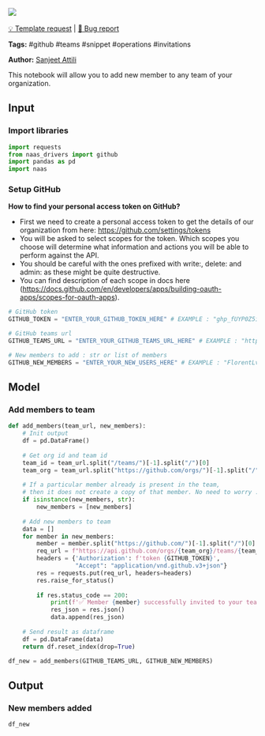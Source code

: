 <a href="https://app.naas.ai/user-redirect/naas/downloader?url=https://raw.githubusercontent.com/jupyter-naas/awesome-notebooks/master/GitHub/GitHub_Add_new_member_to_team.ipynb" target="_parent"><img src="https://naasai-public.s3.eu-west-3.amazonaws.com/open_in_naas.svg"/></a><br><br><a href="https://github.com/jupyter-naas/awesome-notebooks/issues/new?assignees=&labels=&template=template-request.md&title=Tool+-+Action+of+the+notebook+">💡 Template request</a> | <a href="https://github.com/jupyter-naas/awesome-notebooks/issues/new?assignees=&labels=&template=bug_report.md&title=GitHub+-+Add+new+member+to+team:+Error+short+description">🚨 Bug report</a>

**Tags:** #github #teams #snippet #operations #invitations

**Author:** [Sanjeet Attili](https://linkedin.com/in/sanjeet-attili-760bab190/)


This notebook will allow you to add new member to any team of your organization.

## Input

### Import libraries


```python
import requests
from naas_drivers import github
import pandas as pd
import naas
```

### Setup GitHub
**How to find your personal access token on GitHub?**

- First we need to create a personal access token to get the details of our organization from here: https://github.com/settings/tokens
- You will be asked to select scopes for the token. Which scopes you choose will determine what information and actions you will be able to perform against the API.
- You should be careful with the ones prefixed with write:, delete: and admin: as these might be quite destructive.
- You can find description of each scope in docs here (https://docs.github.com/en/developers/apps/building-oauth-apps/scopes-for-oauth-apps).


```python
# GitHub token
GITHUB_TOKEN = "ENTER_YOUR_GITHUB_TOKEN_HERE" # EXAMPLE : "ghp_fUYP0Z5i29AG4ggX8owctGnHU**********" 

# GitHub teams url
GITHUB_TEAMS_URL = "ENTER_YOUR_GITHUB_TEAMS_URL_HERE" # EXAMPLE : "https://github.com/orgs/jupyter-naas/teams/opensource-contributors"

# New members to add : str or list of members
GITHUB_NEW_MEMBERS = "ENTER_YOUR_NEW_USERS_HERE" # EXAMPLE : "FlorentLvr" or ["FlorentLvr", "Dr0p42"]
```

## Model

### Add members to team


```python
def add_members(team_url, new_members):
    # Init output
    df = pd.DataFrame()
    
    # Get org id and team id
    team_id = team_url.split("/teams/")[-1].split("/")[0]
    team_org = team_url.split("https://github.com/orgs/")[-1].split("/")[0]
    
    # If a particular member already is present in the team,
    # then it does not create a copy of that member. No need to worry :)
    if isinstance(new_members, str):
        new_members = [new_members]
    
    # Add new members to team
    data = []
    for member in new_members:
        member = member.split("https://github.com/")[-1].split("/")[0]
        req_url = f"https://api.github.com/orgs/{team_org}/teams/{team_id}/memberships/{member}"
        headers = {'Authorization': f'token {GITHUB_TOKEN}',
                   "Accept": "application/vnd.github.v3+json"}
        res = requests.put(req_url, headers=headers)
        res.raise_for_status()
        
        if res.status_code == 200:
            print(f'✅ Member {member} successfully invited to your team {team_id}')
            res_json = res.json()
            data.append(res_json)
            
    # Send result as dataframe
    df = pd.DataFrame(data)
    return df.reset_index(drop=True)

df_new = add_members(GITHUB_TEAMS_URL, GITHUB_NEW_MEMBERS)
```

## Output

### New members added


```python
df_new
```
